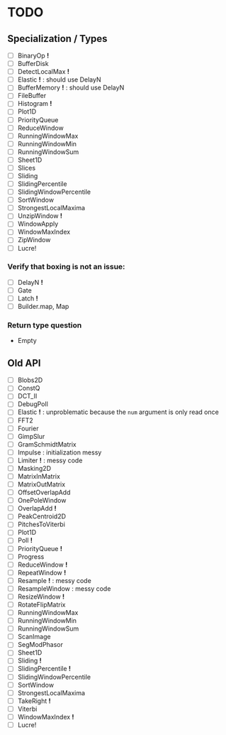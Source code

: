 # TODO

## Specialization / Types

- [ ] BinaryOp          __!__
- [ ] BufferDisk
- [ ] DetectLocalMax    __!__
- [ ] Elastic           __!__ : should use DelayN
- [ ] BufferMemory      __!__ : should use DelayN
- [ ] FileBuffer
- [ ] Histogram         __!__
- [ ] Plot1D
- [ ] PriorityQueue
- [ ] ReduceWindow
- [ ] RunningWindowMax
- [ ] RunningWindowMin
- [ ] RunningWindowSum
- [ ] Sheet1D
- [ ] Slices
- [ ] Sliding
- [ ] SlidingPercentile
- [ ] SlidingWindowPercentile
- [ ] SortWindow
- [ ] StrongestLocalMaxima
- [ ] UnzipWindow       __!__
- [ ] WindowApply
- [ ] WindowMaxIndex
- [ ] ZipWindow
- [ ] Lucre!

### Verify that boxing is not an issue:

- [ ] DelayN            __!__
- [ ] Gate
- [ ] Latch             __!__
- [ ] Builder.map, Map

### Return type question

- Empty

## Old API

- [ ] Blobs2D
- [ ] ConstQ
- [ ] DCT_II
- [ ] DebugPoll
- [ ] Elastic               __!__ : unproblematic because the `num` argument is only read once
- [ ] FFT2
- [ ] Fourier
- [ ] GimpSlur
- [ ] GramSchmidtMatrix
- [ ] Impulse                     : initialization messy
- [ ] Limiter               __!__ : messy code
- [ ] Masking2D
- [ ] MatrixInMatrix
- [ ] MatrixOutMatrix
- [ ] OffsetOverlapAdd
- [ ] OnePoleWindow
- [ ] OverlapAdd            __!__
- [ ] PeakCentroid2D
- [ ] PitchesToViterbi
- [ ] Plot1D
- [ ] Poll                  __!__
- [ ] PriorityQueue         __!__
- [ ] Progress
- [ ] ReduceWindow          __!__
- [ ] RepeatWindow          __!__
- [ ] Resample              __!__ : messy code
- [ ] ResampleWindow              : messy code
- [ ] ResizeWindow          __!__
- [ ] RotateFlipMatrix
- [ ] RunningWindowMax
- [ ] RunningWindowMin
- [ ] RunningWindowSum
- [ ] ScanImage
- [ ] SegModPhasor
- [ ] Sheet1D
- [ ] Sliding               __!__
- [ ] SlidingPercentile     __!__
- [ ] SlidingWindowPercentile
- [ ] SortWindow
- [ ] StrongestLocalMaxima
- [ ] TakeRight             __!__
- [ ] Viterbi
- [ ] WindowMaxIndex        __!__
- [ ] Lucre!
